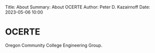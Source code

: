 Title: About
Summary: About OCERTE
Author: Peter D. Kazairnoff
Date: 2023-05-06 10:00

# OCERTE

Oregon Community College Engineering Group.

